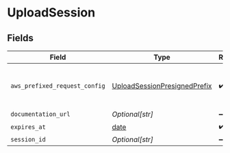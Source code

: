 # UploadSession


## Fields

| Field                                                                                                                                                                                                                   | Type                                                                                                                                                                                                                    | Required                                                                                                                                                                                                                | Description                                                                                                                                                                                                             |
| ----------------------------------------------------------------------------------------------------------------------------------------------------------------------------------------------------------------------- | ----------------------------------------------------------------------------------------------------------------------------------------------------------------------------------------------------------------------- | ----------------------------------------------------------------------------------------------------------------------------------------------------------------------------------------------------------------------- | ----------------------------------------------------------------------------------------------------------------------------------------------------------------------------------------------------------------------- |
| `aws_prefixed_request_config`                                                                                                                                                                                           | [UploadSessionPresignedPrefix](../../models/shared/uploadsessionpresignedprefix.md)                                                                                                                                     | :heavy_check_mark:                                                                                                                                                                                                      | The request configuration used for uploading files. Set each file key to `<org_id>/<workspace_id>/<session_id>/${filename}`, where filename is <file_name>.<txt\|pdf> or <file_name>.<txt\|pdf>.meta.json for meta files. |
| `documentation_url`                                                                                                                                                                                                     | *Optional[str]*                                                                                                                                                                                                         | :heavy_minus_sign:                                                                                                                                                                                                      | The URL to the documentation of the session.                                                                                                                                                                            |
| `expires_at`                                                                                                                                                                                                            | [date](https://docs.python.org/3/library/datetime.html#date-objects)                                                                                                                                                    | :heavy_check_mark:                                                                                                                                                                                                      | The time when the session expires.                                                                                                                                                                                      |
| `session_id`                                                                                                                                                                                                            | *Optional[str]*                                                                                                                                                                                                         | :heavy_minus_sign:                                                                                                                                                                                                      | Unique identifier of a session.                                                                                                                                                                                         |